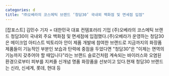 ```yaml
---
categories: d
title: "㈜오베라의 코스메틱 브랜드 ‘청담30’ 국내외 백화점 및 면세점 입점"
---
```

[잡포스트] 김민수 기자 = 대한민국 대표 컨템포러리 기업 (주)오베라의 코스메틱 브랜드 청담30이 국내외 주요 백화점 및 면세점에 입점했다.(주)오베라가 운영하는 청담30은 메이크업 아티스트 빅토리아 안이 제품 개발에 참여한 브랜드로 지금까지의 화장품 제품들이 기능적인 부분인 보습과 탄력에 중점을 두었다면 "청담30"은 "이제는 면역의 기능까지 갖추어야 할 때입니다"라는 브랜드 슬로건처럼 계속되는 바이러스와 오염된 환경으로부터 피부를 지켜줄 신개념 명품 화장품을 선보이고 있다.현재 청담30 브랜드는 신라, 신세계, 롯데, 현대 등